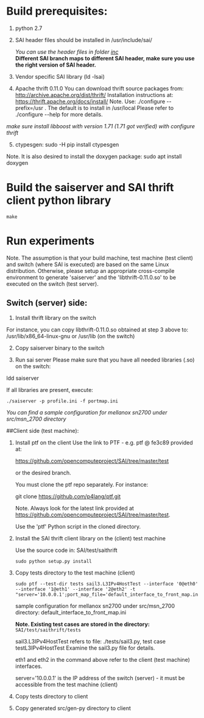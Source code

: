 # Build prerequisites: 
1. python 2.7

2. SAI header files should be installed in /usr/include/sai/

   *You can use the header files in folder [inc](../../inc)*    
**Different SAI branch maps to different SAI header, make sure you use the right version of SAI header.**

3. Vendor specific SAI library (ld -lsai)

4. Apache thrift 0.11.0
  You can download thrift source packages from: http://archive.apache.org/dist/thrift/
  Installation instructions at: https://thrift.apache.org/docs/install/
  Note. Use: ./configure --prefix=/usr . The default is to install in /usr/local
  Please refer to ./configure --help for more details.
  
  *make sure install libboost with version 1.71 (1.71 got verified) with configure thrift*

5. ctypesgen: sudo -H pip install ctypesgen

Note. It is also desired to install the doxygen package: sudo apt install doxygen

# Build the saiserver and SAI thrift client python library

    make

# Run experiments

Note. The assumption is that your build machine, test machine (test client) and switch (where SAI is executed) are based on the same Linux distribution.
Otherwise, please setup an appropriate cross-compile environment to generate 'saiserver' and the 'libthrift-0.11.0.so' to be executed on the switch (test server).

## Switch (server) side:

1. Install thrift library on the switch

For instance, you can copy libthrift-0.11.0.so obtained at step 3 above to: /usr/lib/x86_64-linux-gnu or /usr/lib (on the switch)

2. Copy saiserver binary to the switch

3. Run sai server
Please make sure that you have all needed libraries (.so) on the switch:

ldd saiserver

If all libraries are present, execute:
```
./saiserver -p profile.ini -f portmap.ini
```

*You can find a sample configuration for mellanox sn2700 under src/msn_2700 directory*

##Client side (test machine):

1. Install ptf on the client
    Use the link to PTF - e.g. ptf @ fe3c89 provided at:

    https://github.com/opencomputeproject/SAI/tree/master/test

    or the desired branch.

    You must clone the ptf repo separately. For instance:

    git clone https://github.com/p4lang/ptf.git

    Note. Always look for the latest link provided at https://github.com/opencomputeproject/SAI/tree/master/test.

    Use the 'ptf' Python script in the cloned directory.

2. Install the SAI thrift client library on the (client) test machine

   Use the source code in: SAI/test/saithrift
   ```
   sudo python setup.py install
   ```

3. Copy tests directory to the test machine (client)
    ```
    sudo ptf --test-dir tests sail3.L3IPv4HostTest --interface '0@eth0' --interface '1@eth1' --interface '2@eth2' -t "server='10.0.0.1';port_map_file='default_interface_to_front_map.ini'"
    ```

    sample configuration for mellanox sn2700 under src/msn_2700 directory: default_interface_to_front_map.ini

    **Note. Existing test cases are stored in the directory:** `SAI/test/saithrift/tests`


    sail3.L3IPv4HostTest refers to file: ./tests/sail3.py, test case testL3IPv4HostTest
    Examine the sail3.py file for details.

    eth1 and eth2 in the command above refer to the client (test machine) interfaces.

    server='10.0.0.1' is the IP address of the switch (server) - it must be accessible from the test machine (client)

3. Copy tests directory to client

4. Copy generated src/gen-py directory to client

